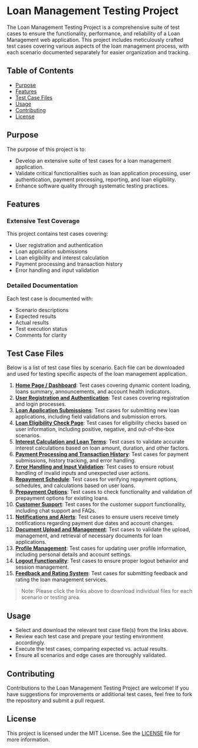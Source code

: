 # Loan Management Testing Project

The Loan Management Testing Project is a comprehensive suite of test cases to ensure the functionality, performance, and reliability of a Loan Management web application. This project includes meticulously crafted test cases covering various aspects of the loan management process, with each scenario documented separately for easier organization and tracking.

## Table of Contents
- [Purpose](#purpose)
- [Features](#features)
- [Test Case Files](#test-case-files)
- [Usage](#usage)
- [Contributing](#contributing)
- [License](#license)

## Purpose
The purpose of this project is to:

- Develop an extensive suite of test cases for a loan management application.
- Validate critical functionalities such as loan application processing, user authentication, payment processing, reporting, and loan eligibility.
- Enhance software quality through systematic testing practices.

## Features
### Extensive Test Coverage
This project contains test cases covering:

- User registration and authentication
- Loan application submissions
- Loan eligibility and interest calculation
- Payment processing and transaction history
- Error handling and input validation

### Detailed Documentation
Each test case is documented with:

- Scenario descriptions
- Expected results
- Actual results
- Test execution status
- Comments for clarity

## Test Case Files
Below is a list of test case files by scenario. Each file can be downloaded and used for testing specific aspects of the loan management application.

1. **[Home Page / Dashboard](#)**: Test cases covering dynamic content loading, loans summary, announcements, and account health indicators.
2. **[User Registration and Authentication](#)**: Test cases covering registration and login processes.
3. **[Loan Application Submissions](#)**: Test cases for submitting new loan applications, including field validations and submission errors.
4. **[Loan Eligibility Check Page](#)**: Test cases for eligibility checks based on user information, including positive, negative, and out-of-the-box scenarios.
5. **[Interest Calculation and Loan Terms](#)**: Test cases to validate accurate interest calculations based on loan amount, duration, and other factors.
6. **[Payment Processing and Transaction History](#)**: Test cases for payment submissions, history tracking, and error handling.
7. **[Error Handling and Input Validation](#)**: Test cases to ensure robust handling of invalid inputs and unexpected user actions.
8. **[Repayment Schedule](#)**: Test cases for verifying repayment options, schedules, and calculations based on user loans.
9. **[Prepayment Options](#)**: Test cases to check functionality and validation of prepayment options for existing loans.
10. **[Customer Support](#)**: Test cases for the customer support functionality, including chat support and FAQs.
11. **[Notifications and Alerts](#)**: Test cases to ensure users receive timely notifications regarding payment due dates and account changes.
12. **[Document Upload and Management](#)**: Test cases to validate the upload, management, and retrieval of necessary documents for loan applications.
13. **[Profile Management](#)**: Test cases for updating user profile information, including personal details and account settings.
14. **[Logout Functionality](#)**: Test cases to ensure proper logout behavior and session management.
15. **[Feedback and Rating System](#)**: Test cases for submitting feedback and rating the loan management services.

> Note: Please click the links above to download individual files for each scenario or testing area.

## Usage
- Select and download the relevant test case file(s) from the links above.
- Review each test case and prepare your testing environment accordingly.
- Execute the test cases, comparing expected vs. actual results.
- Ensure all scenarios and edge cases are thoroughly validated.

## Contributing
Contributions to the Loan Management Testing Project are welcome! If you have suggestions for improvements or additional test cases, feel free to fork the repository and submit a pull request.

## License
This project is licensed under the MIT License. See the [LICENSE](#) file for more information.
